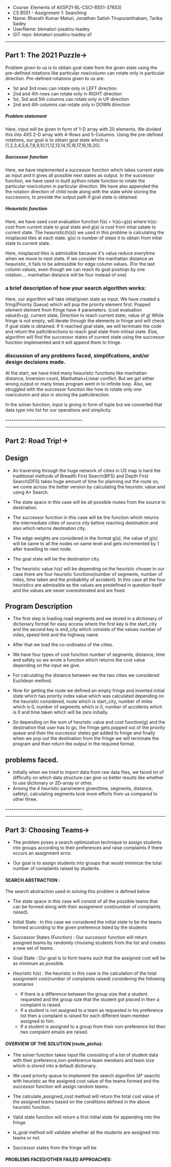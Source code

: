 * Course: Elements of AI(SP21-BL-CSCI-B551-37653)
* CS B551 - Assignment 1: Searching
* Name: Bharath Kumar Maturi, Jonathan Satish Tirupuranthakam, Tarika Sadey
* UserName: bkmaturi-josatiru-tsadey
* GIT repo: bkmaturi-josatiru-tsadey-a1

----------------------------------------------------------------------------
Part 1: The 2021 Puzzle->
--------------------

Problem given to us is to obtain goal state from the given state using the pre-defined rotations like particular row/column 
can rotate only in particular direction.
Pre-defined rotations given to us are: 

* 1st and 3rd rows can rotate only in LEFT direction
* 2nd and 4th rows can rotate only in RIGHT direction
* 1st, 3rd and 5th columns can rotate only in UP direction
* 2nd and 4th columns can rotate only in DOWN direction

##### Problem statement
Here, input will be given in form of 1-D array with 20 elements. We divided this into 4X5 2-D array with 4-Rows and 5-Columns. 
Using the pre-defined rotations, our goal is to obtain goal state which is [1,2,3,4,5,6,7,8,9,10,11,12,13,14,15,16,17,18,19,20]. 

##### Successor function
Here, we have implemented a successor function which takes current state as input and it gives all possible next states as output. 
In the successor function, we have used in-built python rotate function to rotate the particular row/column in particular direction. 
We have also appended the the rotation direction of child node along with the state while storing the successors, to provide the output path if goal state is obtained.

##### Heauristic function
Here, we have used cost evaluation function f(s) = h(s)+g(s) where h(s)-cost from current state to goal state and g(s) is cost from intial satate to current state.
The heauristic(h(s)) we used in this problme is calculating the misplaced tiles at each state.
g(s) is number of steps it to obtain from intial state to current state. 

Here, misplaced tiles is admissible because it's value reduce everytime when we move to next state. 
If we consider the manhattan distance as heauristic, it fails to be admissible for edge column values.
(For the last column values, even though we can reach its goal positiojn by one rotation.... manhattan distance will be four instead of  one)


### a brief description of how your search algorithm works:

Here, our algorithm will take intial/given state as input. 
We have created a fring(Priority Queue) which will pop the priority element first. 
Popped element element from fringe have 4 parameters. (cost evaluation value(h+g), current state, Direction to reach current state, value of g)
While fringe is not empty, will iterate through the elements in fringe and will check if goal state is obtained. 
If it reached goal state, we will terminate the code and return the path/directions to reach goal state from initisal state. 
Else, algorithm will find the successor states of current state using the successor function implemented and it will append them to fringe.

### discussion of any problems faced, simplifcations, and/or design decisions made.

At the start, we have tried many heauristic functions like manhattan distance, Inversion count, Manhattan+Linear conflict. 
But we got either wrong output or many times program went in to infinite loop. 
Also, we struggled with the successor function like how to rotate only one row/column and also in storing the path/direction.

In the solver function, input is giving in form of tuple but we converted that data type into list for our operations and simplicity. 

********-------------------------------------********


----------------------------------------------------------------------------
Part 2: Road Trip!->
--------------------

## Design

* As traversing through the huge network of cities in US map is hard the traditional methods of Breadth First Search(BFS) and Depth First Search(DFS) takes huge amount of time for planning out the route so, we come across the better version by calculating the heuristic value and using A* Search.

* The state space in this case will be all possible routes from the source to destination.

* The successor function in this case will be the function which returns the intermediate cities of source city before reaching destination and also which returns destination city.

* The edge weights are considered in the format g(s), the value of g(s) will be same to all the nodes on same level and gets incremented by 1 after travelling to next node.

* The goal state will be the destination city.

* The heuristic value h(s) will be depending on the heuristic chosen in our case there are four heuristic functions(number of segments, number of miles, time taken and the probability of accident).
In this case all the four heuristics are admissible as the values are predefined in question itself and the values are never overestimated and are fixed.



## Program Description

* The first step is loading road segments and we stored in a dictionary of dictionary format for easy access where the first key is the start_city and the second key is end_city which consists of the values number of miles, speed limit and the highway name

* After that we load the co-ordinates of the cities.

* We have four types of cost function number of segments, distance, time and safety so we wrote a function which returns the cost value depending on the input we give.

* For calculating the distance between we the two cities we considered Euclidean method.

* Now for getting the route we defined an empty fringe and inserted initial state which has priority index value which was calculated depending on the heuristic considered, route which is start_city, number of miles which is 0, number of segments which is 0, number of accidents which is 0 and time taken which will be zero initially.

* So depending on the sum of heuristic value and cost function(g) and the destination that user has to go, the fringe gets popped out of the priority queue and then the successor states get added to fringe and finally when we pop out the destination from the fringe we will terminate the program and then return the output in the required format.

## problems faced.
* Initially when we tried to import data from raw data files, we faced lot of difficulty on which data structure can give us better results like whether to use dictionary or 2D-array or other.
* Among the 4 heuristic parameters given(time, segments, distance, safety), calculating segments took more efforts from us compared to other three. 

********-------------------------------------********

----------------------------------------------------------------------------
Part 3: Choosing Teams->
--------------------

* The problem poses a search optimization technique to assign students into groups according to their preferences and 
  raise complaints if there occurs an assignment error.
  
* Our goal is to assign students into groups that would minimize the total number of complaints raised by students.

#### SEARCH ABSTRACTION : 
The search abstraction used in solving this problem is defined below
* The state space in this case will consist of all the possible teams that can be formed along with their assignment 
  cost(number of complaints raised).
  
* Initial State : In this case we considered the initial state to be the teams formed according to the given preference
  listed by the students
  
* Successor States (Function) : Our successor function will return assigned teams by randomly choosing students from the 
  list and creates a new set of teams.
  
* Goal State : Our goal is to form teams such that the assigned cost will be as minimum as possible.
  
* Heuristic h(s) : the heuristic in this case is the calculation of the total assignment cost(number of complaints raised)
  considering the following scenarios 
  * If there is a difference between the group size that a student requested and the group size that the student got 
    placed in then a complaint is raised.
  * If a student is not assigned to a team as requested in his preference list then a complaint is raised for each 
    different team member assigned to him. 
  * If a student is assigned to a group from their non-preference list then two complaint emails are raised.

#### OVERVIEW OF THE SOLUTION (route_pichu):
* The solver function takes input file consisting of a list of student data with their preference,non-preference team 
  members and team size which is stored into a default dictionary.
  
* We used priority queue to implement the search algorithm (A* search) with heuristic as the assigned cost value of the 
  teams formed and the successor function will assign random teams.
  
* The calculate_assigned_cost method will return the total cost value of the assigned teams based on the conditions 
  defined in the above heuristic function.
  
* Valid state function will return a first initial state for appending into the fringe.

* Is_goal method will validate whether all the students are assigned into teams or not.

* Successor states from the fringe will be 

#### PROBLEMS FACED/OTHER FAILED APPROACHES: